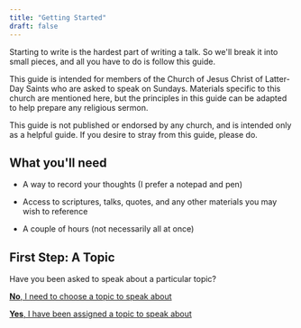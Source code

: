 ```yaml
---
title: "Getting Started"
draft: false
---
```


Starting to write is the hardest part of writing a talk. So we'll break it into small pieces, and all you have to do is follow this guide.

This guide is intended for members of the Church of Jesus Christ of Latter-Day Saints who are asked to speak on Sundays. Materials specific to this church are mentioned here, but the principles in this guide can be adapted to help prepare any religious sermon.

This guide is not published or endorsed by any church, and is intended only as a helpful guide. If you desire to stray from this guide, please do. 

## What you'll need

- A way to record your thoughts (I prefer a notepad and pen)

- Access to scriptures, talks, quotes, and any other materials you may wish to reference

- A couple of hours (not necessarily all at once)

## First Step: A Topic

Have you been asked to speak about a particular topic?

[**No**, I need to choose a topic to speak about](/topic/)

[**Yes**, I have been assigned a topic to speak about](/style/)